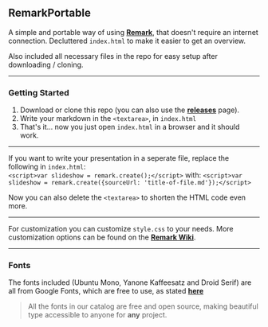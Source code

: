## RemarkPortable

A simple and portable way of using **[Remark](https://github.com/gnab/remark)**, that doesn't require an internet connection. Decluttered `index.html` to make it easier to get an overview.

Also included all necessary files in the repo for easy setup after downloading / cloning.

---

### Getting Started

1. Download or clone this repo (you can also use the **[releases](https://github.com/BenTearzz/RemarkPortable/releases)** page).
2. Write your markdown in the `<textarea>`, in `index.html`
3. That's it... now you just open `index.html` in a browser and it should work.

---

If you want to write your presentation in a seperate file, replace the following in `index.html`:  
`<script>var slideshow = remark.create();</script>`
with:
`<script>var slideshow = remark.create({sourceUrl: 'title-of-file.md'});</script>`

Now you can also delete the `<textarea>` to shorten the HTML code even more.

---

For customization you can customize `style.css` to your needs. More customization options can be found on the **[Remark Wiki](https://github.com/gnab/remark/wiki/Formatting)**.

---

### Fonts

The fonts included (Ubuntu Mono, Yanone Kaffeesatz and Droid Serif) are all from Google Fonts, which are free to use, as stated **[here](https://fonts.google.com/about)**

>All the fonts in our catalog are free and open source, making beautiful type accessible to anyone for **any** project.
